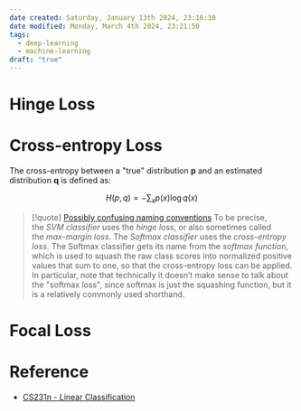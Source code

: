 ```yaml
---
date created: Saturday, January 13th 2024, 23:16:30
date modified: Monday, March 4th 2024, 23:21:50
tags:
  - deep-learning
  - machine-learning
draft: "true"
---
```


# Hinge Loss


# Cross-entropy Loss

The cross-entropy between a "true" distribution **p** and an estimated distribution **q** is defined as:

$$H(p, q)=-\sum_{x}p(x)\log q(x)$$

> [!quote] [Possibly confusing naming conventions](https://cs231n.github.io/linear-classify/)
> To be precise, the _SVM classifier_ uses the _hinge loss_, or also sometimes called the _max-margin loss_. The _Softmax classifier_ uses the _cross-entropy loss_. The Softmax classifier gets its name from the _softmax function_, which is used to squash the raw class scores into normalized positive values that sum to one, so that the cross-entropy loss can be applied. In particular, note that technically it doesn’t make sense to talk about the "softmax loss", since softmax is just the squashing function, but it is a relatively commonly used shorthand.


# Focal Loss



# Reference


- [CS231n - Linear Classification](https://cs231n.github.io/linear-classify/)
